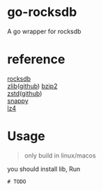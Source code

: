 # go-rocksdb
A go wrapper for rocksdb

# reference
[rocksdb](https://github.com/facebook/rocksdb)  
[zlib](https://www.zlib.net/)([github](https://github.com/madler/zlib))
[bzip2](https://sourceware.org/bzip2/index.html)  
[zstd](https://facebook.github.io/zstd/)([github](https://github.com/facebook/zstd))  
[snappy](https://github.com/google/snappy)  
[lz4](https://github.com/lz4/lz4)  

# Usage

> only build in linux/macos

you should install lib, Run
```shell
# TODO
```